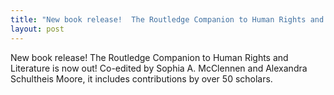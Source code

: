 ```yaml
---
title: "New book release!  The Routledge Companion to Human Rights and Literature"
layout: post
---
```

New book release!  The Routledge Companion to Human Rights and Literature is now out! Co-edited by Sophia A. McClennen and Alexandra Schultheis Moore, it includes  contributions by over 50 scholars.
